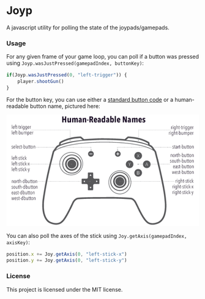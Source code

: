 # Joyp #

A javascript utility for polling the state of the joypads/gamepads.

### Usage ###

For any given frame of your game loop, you can poll if a button was pressed using `Joyp.wasJustPressed(gamepadIndex, buttonKey)`:

```js
if(Joyp.wasJustPressed(0, "left-trigger")) {
    player.shootGun()
}
```

For the button key, you can use either a [standard button code](https://www.w3.org/TR/gamepad/#remapping) or a human-readable button name, pictured here:

![](diagram.png)

You can also poll the axes of the stick using `Joy.getAxis(gamepadIndex, axisKey)`:

```js
position.x += Joy.getAxis(0, "left-stick-x")
position.y += Joy.getAxis(0, "left-stick-y")
```

### License ###

This project is licensed under the MIT license.
